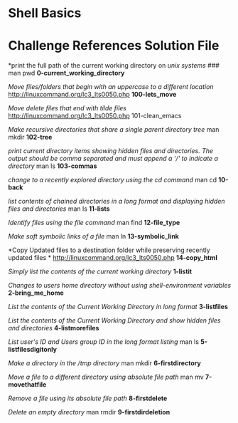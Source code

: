 # Shell Basics
# Challenge                                 References                            Solution File

*print the full path of the current working directory on *unix systems* ### man pwd **0-current_working_directory**

*Move files/folders that begin with an uppercase to a different location* http://linuxcommand.org/lc3_lts0050.php **100-lets_move**

*Move delete files that end with tilde files* http://linuxcommand.org/lc3_lts0050.php 101-clean_emacs

*Make recursive directories that share a single parent directory tree* man mkdir **102-tree**

*print current directory items showing hidden files and directories. The output should be comma separated and must append a '/' to indicate a directory* man ls **103-commas**

*change to a recently explored directory using the cd command* man cd **10-back**

*list contents of chained directories in a long format and displaying hidden files and directories* man ls **11-lists**

*Identify files using the file command* man find **12-file_type**

*Make soft symbolic links  of a file*  man ln **13-symbolic_link**

*Copy Updated files to a destination folder while preserving recently updated files   *  http://linuxcommand.org/lc3_lts0050.php **14-copy_html**

*Simply list the contents of the current working directory* **1-listit**

*Changes to users home directory without using shell-environment variables* **2-bring_me_home**

*List the contents of the Current Working Directory in long format* **3-listfiles**

*List the contents of the Current Working Directory and show hidden files and directories*  **4-listmorefiles**

*List  user's ID and Users group ID in the long format listing* man ls **5-listfilesdigitonly**

*Make a directory in the /tmp directory* man mkdir **6-firstdirectory**

*Move a file to a different directory using absolute file path*  man mv **7-movethatfile**

*Remove a file using its absolute file path* **8-firstdelete**

*Delete an empty directory* man rmdir **9-firstdirdeletion**
